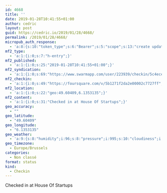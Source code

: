 ```yaml
---
id: 4668
title: ''
date: 2019-01-28T10:41:55+01:00
author: cedric
layout: post
guid: https://cedric.io/2019/01/28/4668/
permalink: /2019/01/28/4668/
micropub_auth_response:
  - 'a:8:{s:10:"token_type";s:6:"Bearer";s:5:"scope";s:13:"create update";s:2:"me";s:18:"https://cedric.io/";s:9:"issued_by";s:45:"https://cedric.io/wp-json/indieauth/1.0/token";s:9:"client_id";s:27:"https://ownyourswarm.p3k.io";s:9:"issued_at";i:1542614471;s:4:"user";i:1;s:13:"last_accessed";i:1548668534;}'
mf2_type:
  - 'a:1:{i:0;s:7:"h-entry";}'
mf2_published:
  - 'a:1:{i:0;s:25:"2019-01-28T10:41:55+01:00";}'
mf2_syndication:
  - 'a:1:{i:0;s:69:"https://www.swarmapp.com/user/223939/checkin/5c4ece6356c89f002cc33536";}'
mf2_checkin:
  - 'a:1:{i:0;s:49:"https://foursquare.com/v/5b1271f2da2e00002c7727ff";}'
mf2_location:
  - 'a:1:{i:0;s:22:"geo:49.60409,6.1353135";}'
mf2_content:
  - 'a:1:{i:0;s:31:"Checked in at House Of Startups";}'
geo_accuracy:
  - ""
geo_latitude:
  - "49.60409"
geo_longitude:
  - "6.1353135"
geo_weather:
  - 'a:9:{s:8:"humidity";i:96;s:8:"pressure";i:995;s:10:"cloudiness";i:75;s:4:"wind";a:2:{s:5:"speed";d:8.7;s:6:"degree";i:260;}s:7:"summary";s:10:"light snow";s:4:"icon";s:7:"wi-snow";s:10:"visibility";i:2000;s:7:"sunrise";s:25:"2019-01-28T08:13:16+01:00";s:6:"sunset";s:25:"2019-01-28T17:23:24+01:00";}'
geo_timezone:
  - Europe/Brussels
categories:
  - Non classé
format: status
kind:
  - Checkin
---
```

Checked in at House Of Startups